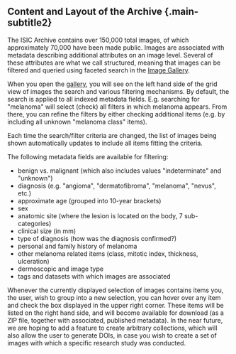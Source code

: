 ## Content and Layout of the Archive {.main-subtitle2}

The ISIC Archive contains over 150,000 total images, of which approximately 70,000 have been made public. Images are associated with metadata describing additional attributes on an image level. Several of these attributes are what we call structured, meaning that images can be filtered and queried using faceted search in the [Image Gallery](#!/topWithHeader/onlyHeaderTop/gallery).

When you open the [gallery](#!/topWithHeader/onlyHeaderTop/gallery), you will see on the left hand side of the grid view of images the search and various filtering mechanisms. By default, the search is applied to all indexed metadata fields. E.g. searching for "melanoma" will select (check) all filters in which melanoma appears. From there, you can refine the filters by either checking additional items (e.g. by including all unknown "melanoma class" items).

Each time the search/filter criteria are changed, the list of images being shown automatically updates to include all items fitting the criteria.

The following metadata fields are available for filtering:
*	benign vs. malignant (which also includes values "indeterminate" and "unknown")
*	diagnosis (e.g. "angioma", "dermatofibroma", "melanoma", "nevus", etc.)
*	approximate age (grouped into 10-year brackets)
*	sex
*	anatomic site (where the lesion is located on the body, 7 sub-categories)
*	clinical size (in mm)
*	type of diagnosis (how was the diagnosis confirmed?)
*	personal and family history of melanoma
*	other melanoma related items (class, mitotic index, thickness, ulceration)
*	dermoscopic and image type
*	tags and datasets with which images are associated

Whenever the currently displayed selection of images contains items you, the user, wish to group into a new selection, you can hover over any item and check the box displayed in the upper right corner. These items will be listed on the right hand side, and will become available for download (as a ZIP file, together with associated, published metadata). In the near future, we are hoping to add a feature to create arbitrary collections, which will also allow the user to generate DOIs, in case you wish to create a set of images with which a specific research study was conducted.
